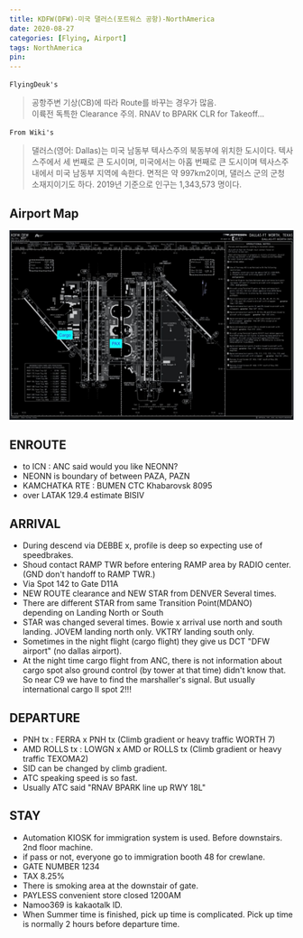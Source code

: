 ```yaml
---
title: KDFW(DFW)-미국 댈러스(포트워스 공항)-NorthAmerica
date: 2020-08-27
categories: [Flying, Airport]
tags: NorthAmerica
pin:
---
```

`FlyingDeuk's`
>공항주변 기상(CB)에 따라 Route를 바꾸는 경우가 많음. <br>
이륙전 독특한 Clearance 주의. RNAV to BPARK CLR for Takeoff...

`From Wiki's`
>댈러스(영어: Dallas)는 미국 남동부 텍사스주의 북동부에 위치한 도시이다. 텍사스주에서 세 번째로 큰 도시이며, 미국에서는 아홉 번째로 큰 도시이며 텍사스주내에서 미국 남동부 지역에 속한다. 면적은 약 997km2이며, 댈러스 군의 군청 소재지이기도 하다. 2019년 기준으로 인구는 1,343,573 명이다.

## Airport Map
![dfw](/img/flying/airport/dfw_ap.jpg)

## ENROUTE
- to ICN : ANC said would you like NEONN?
- NEONN is boundary of between PAZA, PAZN
- KAMCHATKA RTE : BUMEN CTC Khabarovsk 8095
- over LATAK 129.4 estimate BISIV

## ARRIVAL
- During descend via DEBBE x, profile is deep so expecting use of speedbrakes.
- Shoud contact RAMP TWR before entering RAMP area by RADIO center.(GND don't handoff to RAMP TWR.)
- Via Spot 142 to Gate D11A
- NEW ROUTE clearance and NEW STAR from DENVER Several times.
- There are different STAR from same Transition Point(MDANO) depending on Landing North or South
- STAR was changed several times. Bowie x arrival use north and south landing. JOVEM landing north only. VKTRY landing south only.
- Sometimes in the night flight (cargo flight) they give us DCT "DFW airport" (no dallas airport).
- At the night time cargo flight from ANC, there is not information about cargo spot also ground control (by tower at that time) didn't know that. So near C9 we have to find the marshaller's signal. But usually international cargo II spot 2!!!




## DEPARTURE
- PNH tx : FERRA x PNH tx (Climb gradient or heavy traffic WORTH 7)
- AMD ROLLS tx : LOWGN x AMD or ROLLS tx (Climb gradient or heavy traffic TEXOMA2)
- SID can be changed by climb gradient.
- ATC speaking speed is so fast.
- Usually ATC said "RNAV BPARK line up RWY 18L"

## STAY
- Automation KIOSK for immigration system is used. Before downstairs. 2nd floor machine.  
- if pass or not, everyone go to immigration booth 48 for crewlane.
- GATE NUMBER 1234
- TAX 8.25%
- There is smoking area at the downstair of gate.
- PAYLESS convenient store closed 1200AM
- Namoo369 is kakaotalk ID.
- When Summer time is finished, pick up time is complicated. Pick up time is normally 2 hours before departure time.
